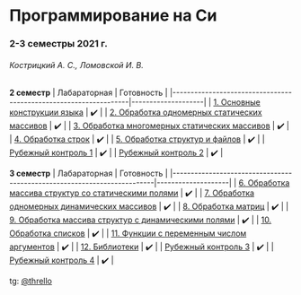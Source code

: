 # Программирование на Си
### 2-3 семестры 2021 г.
###### Кострицкий А. С., Ломовской И. В.

**2 семестр**
| Лабараторная                                                     | Готовность         |
|------------------------------------------------------------------|--------------------|
| [1. Основные конструкции языка](./sem_02/lab_01)                 | :heavy_check_mark: |
| [2. Обработка одномерных статических массивов](./sem_02/lab_02)  | :heavy_check_mark: |
| [3. Обработка многомерных статических массивов](./sem_02/lab_03) | :heavy_check_mark: |
| [4. Обработка строк](./sem_02/lab_04)                            | :heavy_check_mark: |
| [5. Обработка структур и файлов](./sem_02/lab_05)                | :heavy_check_mark: |
| [Рубежный контроль 1](./sem_02/mct_01)                           | :heavy_check_mark: |
| [Рубежный контроль 2](./sem_02/mct_02)                           | :heavy_check_mark: |

**3 семестр**
| Лабараторная                                                            | Готовность         |
|-------------------------------------------------------------------------|--------------------|
| [6. Обработка массива структур со статическими полями](./sem_03/lab_06) | :heavy_check_mark: |
| [7. Обработка одномерных динамических массивов](./sem_03/lab_07)        | :heavy_check_mark: |
| [8. Обработка матриц](./sem_03/lab_08)                                  | :heavy_check_mark: |
| [9. Обработка массива структур с динамическими полями](./sem_03/lab_09) | :heavy_check_mark: |
| [10. Обработка списков](./sem_03/lab_10)                                | :heavy_check_mark: |
| [11. Функции с переменным числом аргументов](./sem_03/lab_11)           | :heavy_check_mark: |
| [12. Библиотеки](./sem_03/lab_12)                                       | :heavy_check_mark: |
| [Рубежный контроль 3](./sem_03/mct_03)                                  | :heavy_check_mark: |
| [Рубежный контроль 4](./sem_03/mct_04)                                  | :heavy_check_mark: |

tg: [@thrello](https://t.me/thrello)